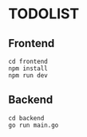 # TODOLIST

## Frontend
```
cd frontend
npm install
npm run dev
```

## Backend
```
cd backend
go run main.go
```
